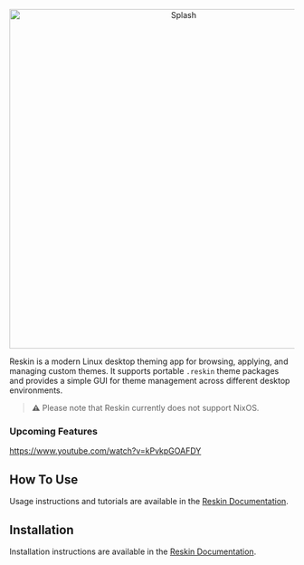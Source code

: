 <p align="center">
  <img src="https://raw.githubusercontent.com/iamnotmega/reskin/main/public/assets/splash.svg" alt="Splash" width="600"/>
</p>

Reskin is a modern Linux desktop theming app for browsing, applying, and managing custom themes. It supports portable `.reskin` theme packages and provides a simple GUI for theme management across different desktop environments.

> **⚠️** Please note that Reskin currently does not support NixOS.

### Upcoming Features
https://www.youtube.com/watch?v=kPvkpGOAFDY

## How To Use

Usage instructions and tutorials are available in the [Reskin Documentation](https://reskinapp.github.io/guides/how-to-use/welcome).

## Installation

Installation instructions are available in the [Reskin Documentation](https://reskinapp.github.io/guides/quick-start/prerequisites/).
